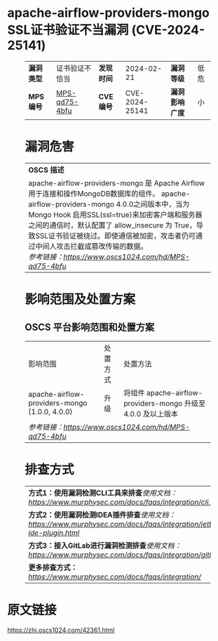 # apache-airflow-providers-mongo SSL证书验证不当漏洞 (CVE-2024-25141)
<figure class="wp-block-table">
    <table>
        <tbody>
        <tr>
            <td><strong>漏洞类型</strong></td>
            <td>证书验证不恰当</td>
            <td><strong>发现时间</strong></td>
            <td>2024-02-21</td>
            <td><strong>漏洞等级</strong></td>
            <td>低危</td>
        </tr>
        <tr>
            <td><strong>MPS编号</strong></td>
            <td><a href="https://www.oscs1024.com/hd/MPS-qd75-4bfu">MPS-qd75-4bfu</a></td>
            <td><strong>CVE编号</strong></td>
            <td>CVE-2024-25141</td>
            <td><strong>漏洞影响广度</strong></td>
            <td>小</td>
        </tr>
        </tbody>
    </table>
</figure>


<figure class="wp-block-table">
    <h1 class="wp-block-heading">漏洞危害</h1>
    <table>
        <tbody>
        <tr>
            <td><strong>OSCS 描述</strong></td>
        </tr>
        <tr>
            <td>apache-airflow-providers-mongo 是 Apache Airflow 用于连接和操作MongoDB数据库的组件。
apache-airflow-providers-mongo 4.0.0之间版本中，当为 Mongo Hook 启用SSL(ssl=true)来加密客户端和服务器之间的通信时，默认配置了 allow_insecure 为 True，导致SSL证书验证被绕过。即使通信被加密，攻击者仍可通过中间人攻击拦截或篡改传输的数据。<br><em>参考链接：<a
                    href="https://www.oscs1024.com/hd/MPS-qd75-4bfu">https://www.oscs1024.com/hd/MPS-qd75-4bfu</a></em>
            </td>
        </tr>
        </tbody>
    </table>
</figure>


<figure class="wp-block-table alignleft">
    <h1 class="wp-block-heading">影响范围及处置方案</h1>
    <h2 class="wp-block-heading"><strong>OSCS</strong> <strong>平台影响范围和处置方案</strong></h2>
    <table>
        <tbody>
        <tr>
            <td>影响范围</td>
            <td>处置方式</td>
            <td>处置方法</td>
        </tr>
        <tr><td rowspan="1">apache-airflow-providers-mongo [1.0.0, 4.0.0)</td><td>升级</td><td>将组件 apache-airflow-providers-mongo 升级至 4.0.0 及以上版本</td></tr>
        <tr>
            <td colspan="3"><em>参考链接：</em><em><a
                    href="https://www.oscs1024.com/hd/MPS-qd75-4bfu">https://www.oscs1024.com/hd/MPS-qd75-4bfu</a></em></td>
        </tr>
        </tbody>
    </table>
</figure>


<figure class="wp-block-table">
    <h1 class="wp-block-heading">排查方式</h1>
    <table>
        <tbody>
        <tr>
            <td><strong>方式1：使用漏洞检测CLI工具来排查</strong><em>使用文档：<a
                    href="https://www.murphysec.com/docs/faqs/integration/cli.html">https://www.murphysec.com/docs/faqs/integration/cli.html</a></em>
            </td>
        </tr>
        <tr>
            <td><strong>方式2：使用漏洞检测IDEA插件排查</strong><em>使用文档：<a
                    href="https://www.murphysec.com/docs/faqs/integration/jetbrains-ide-plugin.html">https://www.murphysec.com/docs/faqs/integration/jetbrains-ide-plugin.html</a></em>
            </td>
        </tr>
        <tr>
            <td><strong>方式3：接入GitLab进行漏洞检测排查</strong><em>使用文档：<a
                    href="https://www.murphysec.com/docs/faqs/integration/gitlab.html">https://www.murphysec.com/docs/faqs/integration/gitlab.html</a></em>
            </td>
        </tr>
        <tr>
            <td><strong>更多排查方式：</strong><em><a
                    href="https://www.murphysec.com/docs/faqs/integration/">https://www.murphysec.com/docs/faqs/integration/</a></em>
            </td>
        </tr>
        </tbody>
    </table>
</figure>
<h1>原文链接</h1>
<p><a href="https://zhi.oscs1024.com/42361.html">https://zhi.oscs1024.com/42361.html</a></p>